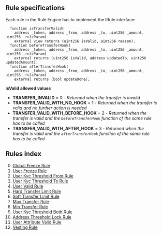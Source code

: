 ## Rule specifications

Each rule in the Rule Engine has to implement the IRule interface:

```
  function isTransferValid(
    address _token, address _from, address _to, uint256 _amount, uint256 _ruleParam)
    external view returns (uint256 isValid, uint256 reason);
  function beforeTransferHook(
    address _token, address _from, address _to, uint256 _amount, uint256 _ruleParam)
    external returns (uint256 isValid, address updatedTo, uint256 updatedAmount);
  function afterTransferHook(
    address _token, address _from, address _to, uint256 _amount, uint256 _ruleParam)
    external returns (bool updateDone);
```

**isValid allowed values**

* **TRANSFER_INVALID** = 0 - *Returned when the transfer is invalid*
* **TRANSFER_VALID_WITH_NO_HOOK** = 1 - *Returned when the transfer is valid and no further action is needed*
* **TRANSFER_VALID_WITH_BEFORE_HOOK** = 2 - *Returned when the transfer is valid and the ``beforeTransferHook`` function of the same rule has to be called*
* **TRANSFER_VALID_WITH_AFTER_HOOK** = 3 - *Returned when the transfer is valid and the ``afterTransferHook`` function of the same rule has to be called*

## Rules index

0. [Global Freeze Rule](api.md#globalfreezerule)
1. [User Freeze Rule](api.md#userfreezerule)
2. [User Kyc Threshold From Rule](api.md#userkycthresholdfromrule)
3. [User Kyc Threshold To Rule](api.md#userkycthresholdtorule)
4. [User Valid Rule](api.md#uservalidrule)
5. [Hard Transfer Limit Rule](api.md#hardtransferlimitrule)
6. [Soft Transfer Limit Rule](api.md#softtransferlimitrule)
7. [Max Transfer Rule](api.md#maxtransferrule)
8. [Min Transfer Rule](api.md#mintransferrule)
9. [User Kyc Threshold Both Rule](api.md#userkycthresholdbothrule)
10. [Address Threshold Lock Rule](api.md#addressthresholdlockrule)
11. [User Attribute Valid Rule](api.md#userattributevalidtorule)
12. [Vesting Rule](api.md#vestingrule)